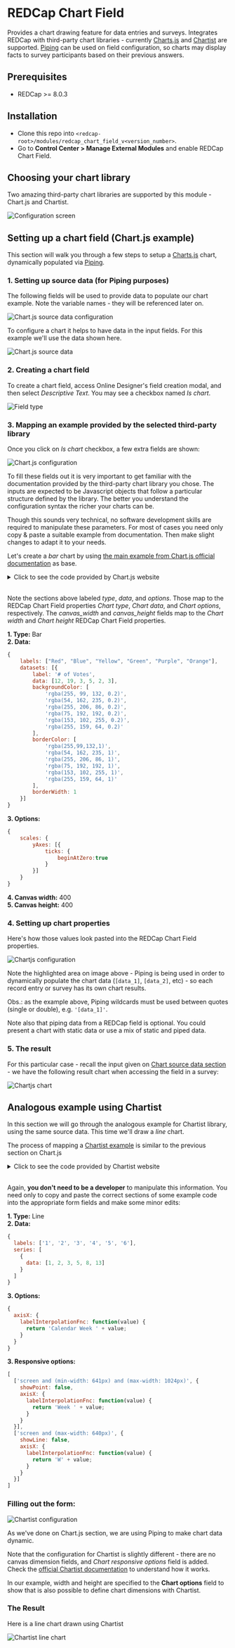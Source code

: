 # REDCap Chart Field
Provides a chart drawing feature for data entries and surveys. Integrates REDCap with third-party chart libraries - currently [Charts.js](http://www.chartjs.org/) and [Chartist](https://gionkunz.github.io/chartist-js/) are supported. [Piping](https://redcap.vanderbilt.edu/redcap_v8.3.2/DataEntry/piping_explanation.php) can be used on field configuration, so charts may display facts to survey participants based on their previous answers.

## Prerequisites
- REDCap >= 8.0.3

## Installation
- Clone this repo into `<redcap-root>/modules/redcap_chart_field_v<version_number>`.
- Go to **Control Center > Manage External Modules** and enable REDCap Chart Field.

## Choosing your chart library
Two amazing third-party chart libraries are supported by this module - Chart.js and Chartist.

![Configuration screen](img/config_screen.png)

## Setting up a chart field (Chart.js example)
This section will walk you through a few steps to setup a [Charts.js](http://www.chartjs.org/) chart, dynamically populated via [Piping](https://redcap.vanderbilt.edu/redcap_v8.3.2/DataEntry/piping_explanation.php).

### 1. Setting up source data (for Piping purposes)

The following fields will be used to provide data to populate our chart example. Note the variable names - they will be referenced later on.

![Chart.js source data configuration](img/chart_source_data_config.png)

To configure a chart it helps to have data in the input fields.  For this example we'll use the data shown here.

![Chart.js source data](img/chart_source_data.png)

### 2. Creating a chart field
To create a chart field, access Online Designer's field creation modal, and then select _Descriptive Text_. You may see a checkbox named _Is chart_.

![Field type](img/field_type.png)

### 3. Mapping an example provided by the selected third-party library
Once you click on _Is chart_ checkbox, a few extra fields are shown:

![Chart.js configuration](img/chartjs_config_empty.png)

To fill these fields out it is very important to get familiar with the documentation provided by the third-party chart library you chose. The inputs are expected to be Javascript objects that follow a particular structure defined by the library. The better you understand the configuration syntax the richer your charts can be.

Though this sounds very technical, no software development skills are required to manipulate these parameters. For most of cases you need only copy & paste a suitable example from documentation.  Then make slight changes to adapt it to your needs.

Let's create a _bar_ chart by using [the main example from Chart.js official documentation](http://www.chartjs.org/docs/latest/#creating-a-chart) as base.

<details><summary>Click to see the code provided by Chart.js website</summary>

``` html
<canvas id="myChart" width="400" height="400"></canvas>
<script>
var ctx = document.getElementById("myChart").getContext('2d');
var myChart = new Chart(ctx, {
    type: 'bar',
    data: {
        labels: ["Red", "Blue", "Yellow", "Green", "Purple", "Orange"],
        datasets: [{
            label: '# of Votes',
            data: [12, 19, 3, 5, 2, 3],
            backgroundColor: [
                'rgba(255, 99, 132, 0.2)',
                'rgba(54, 162, 235, 0.2)',
                'rgba(255, 206, 86, 0.2)',
                'rgba(75, 192, 192, 0.2)',
                'rgba(153, 102, 255, 0.2)',
                'rgba(255, 159, 64, 0.2)'
            ],
            borderColor: [
                'rgba(255,99,132,1)',
                'rgba(54, 162, 235, 1)',
                'rgba(255, 206, 86, 1)',
                'rgba(75, 192, 192, 1)',
                'rgba(153, 102, 255, 1)',
                'rgba(255, 159, 64, 1)'
            ],
            borderWidth: 1
        }]
    },
    options: {
        scales: {
            yAxes: [{
                ticks: {
                    beginAtZero:true
                }
            }]
        }
    }
});
</script>
```

</details>
&nbsp;

Note the sections above labeled _type_, _data_, and _options_.  Those map to the REDCap Chart Field properties _Chart type_, _Chart data_, and _Chart options_, respectively. The _canvas\_width_ and _canvas\_height_ fields map to the _Chart width_ and _Chart height_ REDCap Chart Field properties.

__1. Type:__ Bar
<br>
__2. Data:__

``` javascript
{
    labels: ["Red", "Blue", "Yellow", "Green", "Purple", "Orange"],
    datasets: [{
        label: '# of Votes',
        data: [12, 19, 3, 5, 2, 3],
        backgroundColor: [
            'rgba(255, 99, 132, 0.2)',
            'rgba(54, 162, 235, 0.2)',
            'rgba(255, 206, 86, 0.2)',
            'rgba(75, 192, 192, 0.2)',
            'rgba(153, 102, 255, 0.2)',
            'rgba(255, 159, 64, 0.2)'
        ],
        borderColor: [
            'rgba(255,99,132,1)',
            'rgba(54, 162, 235, 1)',
            'rgba(255, 206, 86, 1)',
            'rgba(75, 192, 192, 1)',
            'rgba(153, 102, 255, 1)',
            'rgba(255, 159, 64, 1)'
        ],
        borderWidth: 1
    }]
}
```

__3. Options:__

``` javascript
{
    scales: {
        yAxes: [{
            ticks: {
                beginAtZero:true
            }
        }]
    }
}
```

__4. Canvas width:__ 400
<br>
__5. Canvas height:__ 400


### 4. Setting up chart properties

Here's how those values look pasted into the REDCap Chart Field properties.

![Chartjs configuration](img/chartjs_config.png)

Note the highlighted area on image above - Piping is being used in order to dynamically populate the chart data (`[data_1]`, `[data_2]`, etc) - so each record entry or survey has its own chart results.

Obs.: as the example above, Piping wildcards must be used between quotes (single or double), e.g. `'[data_1]'`.

Note also that piping data from a REDCap field is optional. You could present a chart with static data or use a mix of static and piped data.

### 5. The result
For this particular case - recall the input given on [Chart source data section](#chart-source-data-for-piping-purposes) - we have the following result chart when accessing the field in a survey:

![Chartjs chart](img/chartjs_chart.png)

## Analogous example using Chartist
In this section we will go through the analogous example for Chartist library, using the same source data. This time we'll draw a _line_ chart.

The process of mapping a [Chartist example](https://gionkunz.github.io/chartist-js/#responsive-charts-configuration) is  similar to the previous section on Chart.js

<details><summary>Click to see the code provided by Chartist website</summary>

``` javascript
/* Add a basic data series with six labels and values */
var data = {
  labels: ['1', '2', '3', '4', '5', '6'],
  series: [
    {
      data: [1, 2, 3, 5, 8, 13]
    }
  ]
};

/* Set some base options (settings will override the default settings in Chartist.js *see default settings*). We are adding a basic label interpolation function for the xAxis labels. */
var options = {
  axisX: {
    labelInterpolationFnc: function(value) {
      return 'Calendar Week ' + value;
    }
  }
};

/* Now we can specify multiple responsive settings that will override the base settings based on order and if the media queries match. In this example we are changing the visibility of dots and lines as well as use different label interpolations for space reasons. */
var responsiveOptions = [
  ['screen and (min-width: 641px) and (max-width: 1024px)', {
    showPoint: false,
    axisX: {
      labelInterpolationFnc: function(value) {
        return 'Week ' + value;
      }
    }
  }],
  ['screen and (max-width: 640px)', {
    showLine: false,
    axisX: {
      labelInterpolationFnc: function(value) {
        return 'W' + value;
      }
    }
  }]
];

/* Initialize the chart with the above settings */
new Chartist.Line('#my-chart', data, options, responsiveOptions);
```

</details>
&nbsp;

Again, __you don't need to be a developer__ to manipulate this information.  You need only to copy and paste the correct sections of some example code into the appropriate form fields and make some minor edits:

__1. Type:__ Line
<br>
__2. Data:__

``` javascript
{
  labels: ['1', '2', '3', '4', '5', '6'],
  series: [
    {
      data: [1, 2, 3, 5, 8, 13]
    }
  ]
}
```

__3. Options:__

``` javascript
{
  axisX: {
    labelInterpolationFnc: function(value) {
      return 'Calendar Week ' + value;
    }
  }
}
```

__3. Responsive options:__

``` javascript
[
  ['screen and (min-width: 641px) and (max-width: 1024px)', {
    showPoint: false,
    axisX: {
      labelInterpolationFnc: function(value) {
        return 'Week ' + value;
      }
    }
  }],
  ['screen and (max-width: 640px)', {
    showLine: false,
    axisX: {
      labelInterpolationFnc: function(value) {
        return 'W' + value;
      }
    }
  }]
]
```

### Filling out the form:

![Chartist configuration](img/chartist_config.png)

As we've done on Chart.js section, we are using Piping to make chart data dynamic.

Note that the configuration for Chartist is slightly different - there are no canvas dimension fields, and _Chart responsive options_ field is added. Check the [official Chartist documentation](https://gionkunz.github.io/chartist-js/) to understand how it works.

In our example, width and height are specified to the __Chart options__ field to show that is also possible to define chart dimensions with Chartist.

### The Result

Here is a line chart drawn using Chartist

![Chartist line chart](img/chartist_chart.png)
